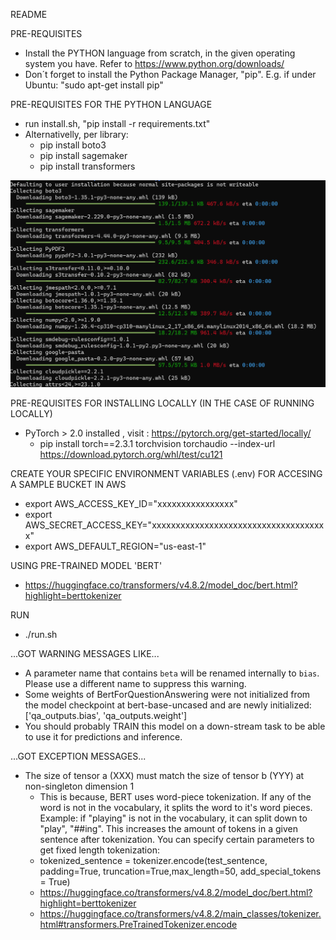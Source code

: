 README

PRE-REQUISITES 
+ Install the PYTHON language from scratch, in the given operating system you have. Refer to https://www.python.org/downloads/ 
+ Don´t forget to install the Python Package Manager, "pip". E.g. if under Ubuntu: "sudo apt-get install pip"

PRE-REQUISITES FOR THE PYTHON LANGUAGE
+ run install.sh, "pip install -r requirements.txt" 
+ Alternativelly, per library:
    * pip install boto3
    * pip install sagemaker
    * pip install transformers

![installing](./images/installing.png)

PRE-REQUISITES FOR INSTALLING LOCALLY (IN THE CASE OF RUNNING LOCALLY)
+ PyTorch > 2.0 installed , visit : https://pytorch.org/get-started/locally/
    * pip install torch==2.3.1 torchvision torchaudio --index-url https://download.pytorch.org/whl/test/cu121

CREATE YOUR SPECIFIC ENVIRONMENT VARIABLES (.env) FOR ACCESING A SAMPLE BUCKET IN AWS
+ export AWS_ACCESS_KEY_ID="xxxxxxxxxxxxxxxx"
+ export AWS_SECRET_ACCESS_KEY="xxxxxxxxxxxxxxxxxxxxxxxxxxxxxxxxxxxxx"
+ export AWS_DEFAULT_REGION="us-east-1"

USING PRE-TRAINED MODEL 'BERT'
+ https://huggingface.co/transformers/v4.8.2/model_doc/bert.html?highlight=berttokenizer

RUN
+ ./run.sh

...GOT WARNING MESSAGES LIKE... 

+ A parameter name that contains `beta` will be renamed internally to `bias`. Please use a different name to suppress this warning.
+ Some weights of BertForQuestionAnswering were not initialized from the model checkpoint at bert-base-uncased and are newly initialized: ['qa_outputs.bias', 'qa_outputs.weight']
+ You should probably TRAIN this model on a down-stream task to be able to use it for predictions and inference.

...GOT EXCEPTION MESSAGES...

+ The size of tensor a (XXX) must match the size of tensor b (YYY) at non-singleton dimension 1
    * This is because, BERT uses word-piece tokenization. If any of the word is not in the vocabulary, it splits the word to it's word pieces. Example: if "playing" is not in the vocabulary, it can split down to "play", "##ing". This increases the amount of tokens in a given sentence after tokenization. You can specify certain parameters to get fixed length tokenization:
    * tokenized_sentence = tokenizer.encode(test_sentence, padding=True, truncation=True,max_length=50, add_special_tokens = True)
    * https://huggingface.co/transformers/v4.8.2/model_doc/bert.html?highlight=berttokenizer
    * https://huggingface.co/transformers/v4.8.2/main_classes/tokenizer.html#transformers.PreTrainedTokenizer.encode

